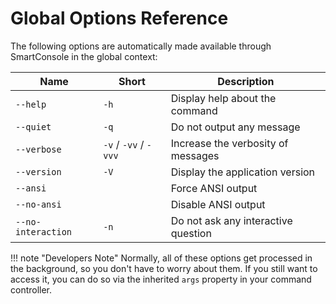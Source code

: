 <h1>Global Options Reference</h1>

The following options are automatically made available through SmartConsole in the global context:

| Name | Short | Description |
|------------------|-------|---------------------------------------------------------------------------------------------------------------|
| `--help` | `-h` | Display help about the command |
| `--quiet` | `-q` | Do not output any message |
| `--verbose` | `-v` / `-vv` / `-vvv` | Increase the verbosity of messages |
| `--version` | `-V` | Display the application version |
| `--ansi` |  | Force ANSI output |
| `--no-ansi` |  | Disable ANSI output |
| `--no-interaction` | `-n` | Do not ask any interactive question |

!!! note "Developers Note"
    Normally, all of these options get processed in the background, so you don't have to worry about them.
    If you still want to access it, you can do so via the inherited `args` property in your command controller.